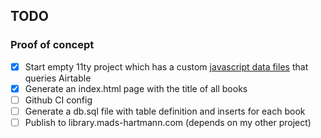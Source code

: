 ## TODO

### Proof of concept

- [x] Start empty 11ty project which has a custom [javascript data files](https://www.11ty.dev/docs/data-js/) that queries Airtable
- [x] Generate an index.html page with the title of all books
- [ ] Github CI config
- [ ] Generate a db.sql file with table definition and inserts for each book
- [ ] Publish to library.mads-hartmann.com (depends on my other project)
